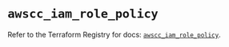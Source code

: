 # `awscc_iam_role_policy`

Refer to the Terraform Registry for docs: [`awscc_iam_role_policy`](https://registry.terraform.io/providers/hashicorp/awscc/0.70.0/docs/resources/iam_role_policy).
